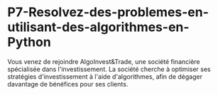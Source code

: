 # P7-Resolvez-des-problemes-en-utilisant-des-algorithmes-en-Python
 Vous venez de rejoindre AlgoInvest&Trade, une société financière spécialisée dans l'investissement. La société cherche à optimiser ses stratégies d'investissement à l'aide d'algorithmes, afin de dégager davantage de bénéfices pour ses clients.

